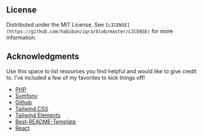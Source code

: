 <!-- LICENSE -->
## License

Distributed under the MIT License. See `[LICENSE](https://github.com/habibun/iqra/blob/master/LICENSE)` for more information.


<!-- ACKNOWLEDGMENTS -->
## Acknowledgments

Use this space to list resources you find helpful and would like to give credit to. I've included a few of my favorites to kick things off!

* [PHP](https://www.php.net)
* [Symfony](https://symfony.com)
* [Github](https://github.com)
* [Tailwind CSS](https://tailwindcss.com)
* [Tailwind Elements](https://tailwind-elements.com)
* [Best-README-Template](https://github.com/othneildrew/Best-README-Template)
* [React](https://reactjs.org/)

